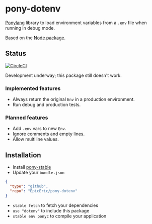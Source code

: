 # pony-dotenv

[Ponylang](https://ponylang.io) library to load environment variables from a `.env` file when running in debug mode.

Based on the [Node package](https://github.com/motdotla/dotenv).

## Status

[![CircleCI](https://circleci.com/gh/EpicEric/pony-dotenv.svg?style=svg)](https://circleci.com/gh/EpicEric/pony-dotenv)

Development underway; this package still doesn't work.

### Implemented features

* Always return the original `Env` in a production environment.
* Run debug and production tests.

### Planned features

* Add `.env` vars to new `Env`.
* Ignore comments and empty lines.
* Allow multiline values.

## Installation

* Install [pony-stable](https://github.com/ponylang/pony-stable)
* Update your `bundle.json`

```json
{ 
  "type": "github",
  "repo": "EpicEric/pony-dotenv"
}
```

* `stable fetch` to fetch your dependencies
* `use "dotenv"` to include this package
* `stable env ponyc` to compile your application
